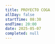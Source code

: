 ```yaml
---
title: PROYECTO COGA
allDay: false
startTime: 08:30
endTime: 20:00
date: 2025-05-07
completed: null
---
```

